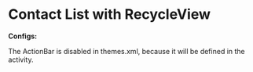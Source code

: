 # Contact List with RecycleView



**Configs:**

The ActionBar is disabled in themes.xml, because it will be defined in the activity. 

